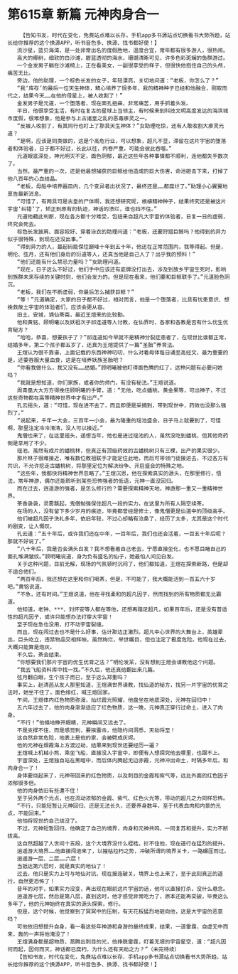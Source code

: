 # 第615章 新篇 元神肉身合一
        【告知书友，时代在变化，免费站点难以长存，手机app多书源站点切换看书大势所趋，站长给你推荐的这个换源APP，听书音色多、换源、找书都好使！】
       流沙星，蓝贝海湾，是一处非常出名的度假胜地，温度合宜，常年都有很多游人，很热闹。
       高大的椰树，细软的白沙滩，碧蓝透彻的海水，珊瑚清晰可见，许多色彩斑斓的鱼群游过。
       一个金发男子躺在沙滩椅上，正在看美女，一副很享受的样子，但很快他抱住自己的头颅，痛苦无比。
       旁边，他的助理，一个棕色长发的女子，年轻漂亮，关切地问道：“老板，你怎么了？”
       “我‘库存’的最后一位天生神体，精心培养了很多年，我的精神种子已经和他融合，刚取而代之，结果今天……在他的母星上，被人收割了！”
       金发男子是元道，一个堕落者，现在面孔扭曲，非常痛苦，用手抓着头发。
       平日，他很享受生活，有时在复古的星球上当领主，有时候来到科技文明高度发达的海滨城市度假，很难想象，他是参与上古诸皇之乱的恶毒瘆灵之一。
       “反被人收割了，有其同行也盯上了那具天生神体？”女助理吃惊，还有人敢收割大瘆灵元道？
       “是啊，应该是同类做的，这是个高危行业，可以想象，超凡不显，滞留在这片宇宙的堕落者和体验者，日子都不好过，长此以往，内卷严重，可能会彼此吞噬。”
       元道眼底深处，神光明灭不定，面色阴郁，最近这些年各种事情都不顺利，连他都失手数次了。
       当然，最严重的一次，还是他最想捕获的巨鲸给他造成的巨大伤害，命池砸击下来，打掉了他八百年的心血结晶。
       “老板，母船中培养器皿内，几个变异者出状况了，最终还是……都腐烂了。”助理小心翼翼地禀告最新消息。
       “可惜了，有两具可是古皇的尸体啊，我还想研究呢，根植精神种子，结果终究还是被这片宇宙‘纠错’了，矫正到原有的轨迹，神话的溃烂，谁也挡不住。”
       元道他藉此判断，现在各方都十分难受，包括来自超凡大宇宙的体验者，日复一日的虚弱，终究会死去。
       棕色长发披肩、面容姣好、穿着泳衣的助理问道：“老板，还要狩猎巨鲸吗？他得到的异力似乎很特殊，到现在还没出事。”
       “得到异力的人，最起码能保住巅峰十年到五十年，他还在正常范围内，我等得起。但是，明伦、弦月，还有他们身后的衍道等人，还真当他是自己人了？出乎我的预料！”
       “他们还能有什么禁忌力量吗？”女助理问道。
       “现在，日子这么不好过，他们手中应该还有底牌没打出去，涉及到故乡宇宙生死时，影响到族群未来存续的关键时刻，他们会发力的。但是现在看来，他们要和巨鲸联手了。”元道脸色阴沉。
       “老板，我们在不断虚弱，你最后怎么捕获巨鲸？”
       “等！”元道确定，大家的日子都不好过，相对而言，他是一个堕落者，比具有忧患意识、想挽救故土宇宙的体验者们，应该会更从容。
       旧土，安城，谪仙茶斋，最近王煊来的比较勤。
       他和黄铭、顾明曦以及妖祖次子祁连道等人讨教，在仙界时，各家和各教是否有什么优生优育秘方？
       “哈哈，恭喜，想要孩子了？”祁连道如今早就不是精神分裂症患者了，在现世比谁都正常，结婚多年，第二个孩子都五岁了，还真为王煊提供了一篇“圣胎”养育法。
       王煊认为很不靠谱，上面记载的东西神神叨叨，什么对着母体每日诵至高经文，最为重要的是，还要吞服大量血食，这是在培养妖族圣胎吧？
       “你看我做什么，我又没有……结婚。”顾明曦被他盯得面色腾的红了，这种问题有必要问她吗？
       “我就是想知道，你们家族，或者你的师门，有没有秘法。”王煊说道。
       周青凰大大方方得挽住顾明曦的手臂，道：“无他，吃点蟠桃，黄金果等，可出神子，不过这些奇物都在高等精神世界中才有出产。”
       孔云摇头，道：“可惜，现在进不去了，而且即便是采摘到，带到现世中，药效也没那么强烈了。”
       “说起来，千年一大会，三百年一小会，最为隆重的瑶池盛会，日子马上就要到了，可惜啊，那里注定冷冷清清，没人可以接近。”
       鬼僧也来了，在这里摇头，遥想当年，他也是进过瑶池的人，虽然没吃到蟠桃，但其他奇药倒是享用了不少。
       瑶池，虽然有成片的蟠桃林，但真正有顶级药效的古蟠桃树只有三棵，出产的果实很少。
       那片林子很难接近，唯有数位教祖联手才能定住此地，而后可带领门徒接进去，不过各方有共识，不允许挖走古蟠桃树，将那里定位为解决纷争、开启盛会的特殊之地。
       “这些年，我都快将精神世界忽略了。”王煊沉思，他在探索真实的源头，在那里修行，悟法，常年神游，偶尔还能聆听到某些恐怖强者的低语，元神一直没回归。
       而在过去，逍遥游的强者，是怎么修行的？需要探索精神天地，神游那一重又一重精神世界。
       茶香袅袅，灵雾飘起，鬼僧勉强保住超凡一段的实力，在这里为所有人隔空续茶。
       在场的人，没有留下多少岁月的痕迹，毕竟都曾经是修士，像鬼僧更是仙道中的顶级高手。
       他们被超凡因子洗礼多年，依旧年轻，不过心却略有沧桑了，经历了太多，尤其是这个时代的剧变，让人慨叹。
       孔云道：“五十年后，或许我们还在中年，一百年后，我们也还会活着，一百五十年后呢？那就不好说了。”
       “八十年后，我是否会满头白发？我不想看着自己老去，宁愿直接坐化，也不愿目睹自己的面孔堆满皱纹。”顾明曦说道，身为负有盛名的仙子，她最怕人间见白发。
       关于这种问题，目前无解，现场的气氛顿时沉闷了，他们都知道，王煊在探索新路，但是却不适合他们。
       “两百年后，我还想在这里和你们喝茶，但是，不可能了，我大概能活到一百五六十岁吧。”黄铭说道。
       “不急，还有时间。”王煊说道，他在寻找柔和的超凡因子，然而找到的所有物质都无比霸道。
       他知道，老钟、***、刘怀安等人都在等他，还想再踏足超凡，如果百年后，还是没有普适性的超凡因子，或许只能想办法打穿大宇宙！
       至于现在急也没用，打不动宇宙裂缝。
       而且，现在闯过去也不是什么好事，估计那边正激烈。超凡中心世界的大舞台上，英雄辈出，巨头屹立，违禁物品交相辉映，虽然绚烂，举世瞩目，但也注定了极度危险。他现在过去，大概只能算是炮灰。
       不久后，茶会结束。
       “你想要我们那片宇宙的优生优育之法？”明伦发呆，没有想到王煊会请教他这个问题。
       “我去飞船资料库中找一找。”不久后，他还真给翻出来几篇。
       弦月翻白眼，生个孩子而已，至于这么郑重吗？
       事实上，赵清菡从友人那里知道，王煊满世界请教，找仙道的秘方，找另一片宇宙的优育之法时，她坐不住了，面色绯红，喊王煊回家。
       午间，王煊体内红色物质弥漫，灿烂霞光照耀，他盘坐在地底深处，元神在回归中！
       五六年过去了，他的肉身渐渐适应了红色物质，这一晚，元神真正穿行过命土，进入了肉身。
       “不行！”他倏地睁开眼睛，元神瞬间又远去了。
       不是支撑不住，而是感觉到，要挨雷击，他隐约间洞悉，天劫将至！
       这自然非常危险，地表上是他的家，会被劈成灰烬。
       他的元神在烟霞海上方渡过劫，结果来到现世还要经历一遍？
       王煊喊上机械小熊，乘坐飞船，直接没入宇宙中，即便有人想探究他去哪里，也跟不上。
       宇宙深处，王煊独自站在黑暗中，而后体内腾起无边赤霞，元神冲出命土，时隔多年后，和肉身合一了！
       身体要烧起来了，元神带回来的红色物质，以及刺目的金霞和紫气等，远比外面的红色因子浓郁很多倍。
       他的肉身依旧有些遭不住！
       至于另外两个光点，也在流动浓郁的金霞、紫气、红色火光等，带动的超凡之力同样恐怖。
       “不行，只能短暂让元神回归，还是无法长久，还要养身数年，至于代表血肉和内景的光点，不能回来。”
       他怕将现世的自己烧没了。
       不过，元神短暂回归，他确定了自己的境界，肉身和元神共鸣，一同复苏和提升，实力不断拔高。
       这自然超越了人世间十五段，这个大境界没什么桎梏，拦不住他，现在道行在猛烈的提升。
       逍遥游大境界……他直接闯进来了，以摧枯拉朽之势，冲破所谓的境界关卡，一路碾压而过。
       逍遥游一层、二层……六层！
       当抵达第六层时，就是真实的地仙了！
       过去，他只是实力上可与地仙对抗，现在接连破关，境界上也上来了，至于此刻真正的道行，自然更恐怖了！
       昔年的对手，如果实力没变，再出现在眼前这片宇宙的话，他可以直接打杀，没什么悬念。
       逍遥游七层，然后是第八层，直到这时，他才感觉非常吃力了，原本还能再突破，毕竟这么多年了，他的元神始终在真实的源头探索，修行。
       但是，这个时候，他觉察到了冥冥中的压制，有天花板猛烈地砸向他，这是大宇宙的恶意吗？
       可他依旧想提升自身，看一看这些年神游和身游的最终成果，结果，一道雷霆，自虚无中而来，轰的一声将他淹没了！
       王煊满身都是超物质，蒸腾出刺目的光，他挣脱雷霆，盯着无垠的宇宙星空，道：“超凡因何而起，因何而灭，神话都已腐朽，为什么还有天劫之力？”（未完待续）
       【告知书友，时代在变化，免费站点难以长存，手机app多书源站点切换看书大势所趋，站长给你推荐的这个换源APP，听书音色多、换源、找书都好使！】